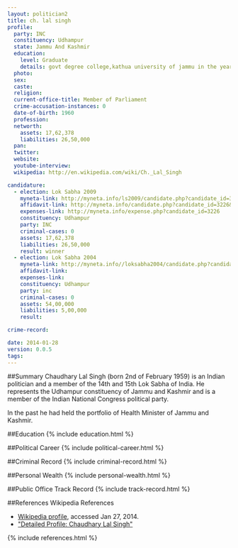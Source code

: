 ```yaml
---
layout: politician2
title: ch. lal singh
profile: 
  party: INC
  constituency: Udhampur
  state: Jammu And Kashmir
  education: 
    level: Graduate
    details: govt degree college,kathua university of jammu in the year 1982, 12th 1980 g.h.s.s. kathua, matric 1978 g.h.s.s. kathua
  photo: 
  sex: 
  caste: 
  religion: 
  current-office-title: Member of Parliament
  crime-accusation-instances: 0
  date-of-birth: 1960
  profession: 
  networth: 
    assets: 17,62,378
    liabilities: 26,50,000
  pan: 
  twitter: 
  website: 
  youtube-interview: 
  wikipedia: http://en.wikipedia.com/wiki/Ch._Lal_Singh

candidature: 
  - election: Lok Sabha 2009
    myneta-link: http://myneta.info/ls2009/candidate.php?candidate_id=3226
    affidavit-link: http://myneta.info/candidate.php?candidate_id=3226&scan=original
    expenses-link: http://myneta.info/expense.php?candidate_id=3226
    constituency: Udhampur 
    party: INC
    criminal-cases: 0
    assets: 17,62,378
    liabilities: 26,50,000
    result: winner 
  - election: Lok Sabha 2004
    myneta-link: http://myneta.info//loksabha2004/candidate.php?candidate_id=1439
    affidavit-link: 
    expenses-link: 
    constituency: Udhampur 
    party: inc
    criminal-cases: 0
    assets: 54,00,000
    liabilities: 5,00,000
    result:  

crime-record: 

date: 2014-01-28
version: 0.0.5
tags: 
---
```

##Summary
Chaudhary Lal Singh (born 2nd of February 1959) is an Indian politician and a member of the 14th and 15th Lok Sabha of India. He represents the Udhampur constituency of Jammu and Kashmir and is a member of the Indian National Congress political party.

In the past he had held the portfolio of Health Minister of Jammu and Kashmir.


##Education
{% include education.html %}


##Political Career
{% include political-career.html %}


##Criminal Record
{% include criminal-record.html %}


##Personal Wealth
{% include personal-wealth.html %}


##Public Office Track Record
{% include track-record.html %}


##References
Wikipedia References
- [Wikipedia profile]({{page.profile.wikipedia}}), accessed Jan 27, 2014.
- ["Detailed Profile: Chaudhary Lal Singh"][wiki1]

[wiki1]: http://www.india.gov.in/govt/loksabhampbiodata.php?mpcode=4046


{% include references.html %}